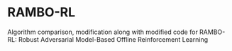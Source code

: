 # RAMBO-RL
Algorithm comparison, modification along with modified code for RAMBO-RL: Robust Adversarial Model-Based Offline Reinforcement Learning
